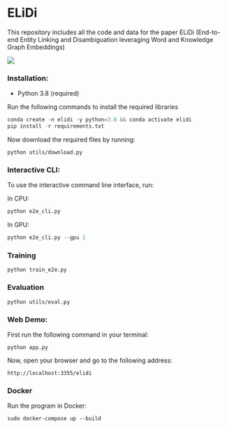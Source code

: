 # ELiDi
This repository includes all the code and data for the paper ELiDi (End-to-end Entity Linking and Disambiguation leveraging Word and Knowledge Graph Embeddings)

![](https://github.com/rashad101/ELiDi/blob/main/elidi-demo.gif)
### Installation:
* Python 3.8 (required)

Run the following commands to install the required libraries
```python
conda create -n elidi -y python=3.8 && conda activate elidi
pip install -r requirements.txt
```
Now download the required files by running:
```
python utils/download.py
```

### Interactive CLI:
To use the interactive command line interface, run:

In CPU:
```python
python e2e_cli.py
```
In GPU:
```python
python e2e_cli.py --gpu 1
```

### Training
```
python train_e2e.py
```

### Evaluation
```
python utils/eval.py
```

### Web Demo:
First run the following command in your terminal:
```
python app.py
```
Now, open your browser and go to the following address:
```
http://localhost:3355/elidi
```

### Docker
Run the program in Docker:
```dockerfile
sudo docker-compose up --build
```